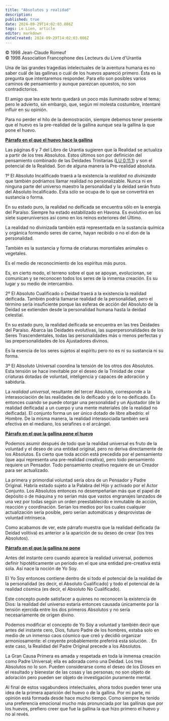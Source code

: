 ```yaml
---
title: "Absolutos y realidad"
description: 
published: true
date: 2024-09-29T14:02:03.086Z
tags: Le Lien, article
editor: markdown
dateCreated: 2024-09-29T14:02:03.086Z
---
```


<p class="v-card tema v-sheet--gris claro aclarar-3 px-2">© 1998 Jean-Claude Romeuf<br>© 1998 Association Francophone des Lecteurs du Livre d'Urantia</p>


Una de las grandes tragedias intelectuales de la aventura humana es no saber cuál de las gallinas o cuál de los huevos apareció primero. Ésta es la pregunta que intentaremos responder. Para ello son posibles varios caminos de pensamiento y aunque parezcan opuestos, no son contradictorios.

El amigo que lea este texto quedará un poco más iluminado sobre el tema; pero le advierto, sin embargo, que, según mi molesta costumbre, intentaré influir en su opinión.

Para no perder el hilo de la demostración, siempre debemos tener presente que el huevo es la pre-realidad de la gallina aunque sea la gallina la que pone el huevo.

**<ins>Párrafo en el que el huevo hace la gallina</ins>**

Las páginas 6 y 7 del Libro de Urantia sugieren que la Realidad se actualiza a partir de los tres Absolutos. Estos últimos son por definición del pensamiento combinado de las Deidades Trinitarias ([LU 0:11.1](/es/The_Urantia_Book/0#p11_1)) y son el potencial de la Realidad. Son de alguna manera la Pre-realidad absoluta.

1º El Absoluto Incalificado traerá a la existencia la _realidad no divinizada_ que también podríamos llamar realidad no personalizable. Nunca ni en ninguna parte del universo maestro la personalidad y la deidad serán fruto del Absoluto Incalificado. Ésta sólo se ocupa de lo que se convertirá en sustancia o forma.

En su estado puro, la realidad no deificada se encuentra sólo en la energía del Paraíso. Siempre ha estado estabilizado en Havona. Es evolutivo en los siete superuniversos así como en los reinos exteriores del Último.

La realidad no divinizada también está representada en la sustancia química y orgánica formando seres de carne, hayan recibido o no el don de la personalidad.

También es la sustancia y forma de criaturas morontiales animales o vegetales.

Es el medio de reconocimiento de los espíritus más puros.

Es, en cierto modo, el terreno sobre el que se apoyan, evolucionan, se comunican y se reconocen todos los seres de la inmensa creación. Es su lugar y su medio de intercambio.

2º El Absoluto Cualificado o Deidad traerá a la existencia la realidad deificada. También podría llamarse realidad de la personalidad, pero el término sería insuficiente porque las esferas de acción del Absoluto de la Deidad se extienden desde la personalidad humana hasta la deidad celestial.

En su estado puro, la realidad deificada se encuentra en las tres Deidades del Paraíso. Abarca las Deidades evolutivas, las superpersonalidades de los Seres Trascendentales, todas las personalidades más o menos perfectas y las prepersonalidades de los Ajustadores divinos.

Es la esencia de los seres sujetos al espíritu pero no es ni su sustancia ni su forma.

3º El Absoluto Universal coordina la tensión de los otros dos Absolutos. Esta tensión se hace inevitable por el deseo de la Trinidad de crear criaturas dotadas de voluntad, inteligencia y capaces de adoración y sabiduría.

La _realidad universal_, resultante del tercer Absoluto, corresponde a la interasociación de las realidades de lo deificado y de lo no deificado. Es entonces cuando se puede otorgar una personalidad y un Ajustador (de la realidad deificada) a un cuerpo y una mente materiales (de la realidad no deificada). El conjunto forma un ser único dotado de libre albedrío: el Hombre. De la misma manera, la realidad interasociada también será efectiva en el mediano, los serafines o el arcángel.

**<ins>Párrafo en el que la gallina pone el huevo</ins>**

Podemos asumir después de todo que la realidad universal es fruto de la voluntad y el deseo de una entidad original, pero no deriva directamente de los Absolutos. Es cierto que toda acción está precedida por el pensamiento (que aquí representa una pre-realidad creativa), pero todo pensamiento requiere un Pensador. Todo pensamiento creativo requiere de un Creador para ser actualizado.

La primera y primordial voluntad sería obra de un Pensador y Padre Original. Habría estado sujeto a la Palabra del Hijo y activado por el Actor Conjunto. Los Absolutos entonces no desempeñarían más que el papel de depósito o de máquina y no serían más que vastos engranajes lanzados de una vez por todas según un orden preestablecido e inmutable de acción, reacción y coordinación. Serían los medios por los cuales cualquier actualización sería posible, pero serían automáticas y desprovistas de voluntad intrínseca.

Como acabamos de ver, este párrafo muestra que la realidad deificada (la Deidad volitiva) es anterior a la aparición de su deseo de crear (los tres Absolutos).

**<ins>Párrafo en el que la gallina no pone</ins>**

Antes del instante cero cuando aparece la realidad universal, podemos definir hipotéticamente un período en el que una entidad pre-creativa está sola. Así nace la noción de Yo Soy.

El Yo Soy entonces contiene dentro de sí todo el potencial de la realidad de la personalidad (es decir, el Absoluto Cualificado) y todo el potencial de la realidad cósmica (es decir, el Absoluto No Cualificado).

Este concepto puede satisfacer a quienes no reconocen la existencia de Dios: la realidad del universo estaría entonces causada únicamente por la tensión ejercida entre los dos primeros Absolutos y no sería necesariamente de origen divino.

Podemos modificar el concepto de Yo Soy a voluntad y también decir que antes del instante cero, Dios, futuro Padre de los hombres, estaba solo en medio de un inmenso caos cósmico que creó y decidió organizar armoniosamente: el creyente probablemente preferirá esta solución. . En este caso, la Realidad del Padre Original precede a los Absolutos.

La Gran Causa Primera es amada y respetada en toda la inmensa creación como Padre Universal; ella es adorada como una Deidad. Los tres Absolutos no lo son. Pueden considerarse como el deseo de los Dioses en el resultado y bienestar de las cosas y las personas; no son objeto de adoración pero pueden ser objeto de investigación puramente mental.

Al final de estos vagabundeos intelectuales, ahora todos pueden tener una idea de la primera aparición del huevo o de la gallina. Por mi parte, mi opinión está formada desde hace mucho tiempo. Como siempre he tenido una preferencia emocional mucho más pronunciada por las gallinas que por los huevos, prefiero creer que fue la gallina la que hizo primero el huevo y no al revés.

